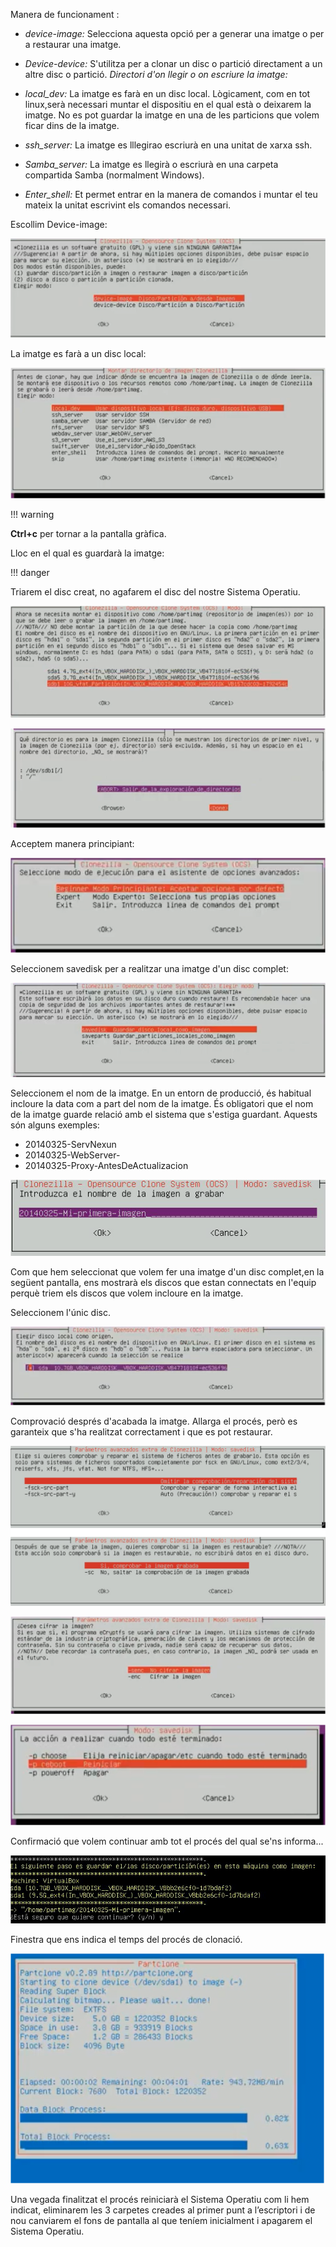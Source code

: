 Manera de funcionament :

* *device-image:* Selecciona aquesta opció per a generar una imatge o per a restaurar una imatge.
* *Device-device:* S'utilitza per a clonar un disc o partició directament a un altre disc o partició.
 *Directori d'on llegir o on escriure la imatge:*
 

 * *local_dev:*  La imatge es farà en un disc local. Lògicament, com en tot linux,serà necessari muntar el dispositiu en el qual està o deixarem la imatge. No es
pot guardar la imatge en una de les particions que volem ficar dins de la imatge.
  * *ssh_server:* La imatge es lllegirao escriurà en una unitat de xarxa ssh.
  * *Samba_server:* La imatge es llegirà o escriurà en una carpeta compartida Samba (normalment Windows).
  * *Enter_shell:* Et permet entrar en la manera de comandos i muntar el teu mateix la unitat escrivint els comandos necessari.
  

  Escollim Device-image:

![w:900px h:300px](imatges/imatge_7.png)


La imatge es farà a un disc local:


![w:900px h:300px](imatges/imatge_8.png)

!!! warning

**Ctrl+c** per tornar a la pantalla gràfica.


Lloc en el qual es guardarà la imatge:

!!! danger

Triarem el disc creat, no agafarem el disc del nostre Sistema Operatiu.


![w:900px h:300px](imatges/imatge_9.png)



![w:900px h:300px](imatges/imatge_10.png)



Acceptem manera principiant:

![w:900px h:300px](imatges/imatge_11.png)


Seleccionem savedisk per a realitzar una imatge d'un disc complet:


![w:900px h:300px](imatges/imatge_12.png)


Seleccionem el nom de la imatge. En un entorn de producció, és habitual incloure la data com a part del nom de la imatge. És obligatori que el nom de la imatge guarde relació amb el sistema que s'estiga guardant. Aquests són alguns exemples:

  * 20140325-ServNexun
  * 20140325-WebServer-
  * 20140325-Proxy-AntesDeActualizacion

![w:900px h:200px](imatges/imatge_13.png)



Com que hem seleccionat que volem fer una imatge d'un disc complet,en la següent pantalla, ens mostrarà els discos que estan connectats en l'equip perquè  triem els discos que volem incloure en la imatge. 


Seleccionem l'únic disc.

![w:900px h:200px](imatges/imatge_14.png)



Comprovació després d'acabada la imatge. Allarga el procés, però es garanteix que s'ha realitzat correctament i que es pot restaurar.


![w:900px h:400px](imatges/imatge_15.png)



![w:900px h:300px](imatges/imatge_16.png)


![w:900px h:200px](imatges/imatge_17.png)



Confirmació que volem continuar amb tot el procés del qual se'ns informa...


![w:900px h:300px](imatges/imatge_18.png)



Finestra que ens indica el temps del procés de clonació.


![](imatges/imatge_19.png)


Una vegada finalitzat el procés reiniciarà el Sistema Operatiu com li hem indicat, eliminarem les 3 carpetes creades al primer punt a l’escriptori i de nou canviarem el fons de pantalla al que teníem inicialment i apagarem el Sistema Operatiu.
